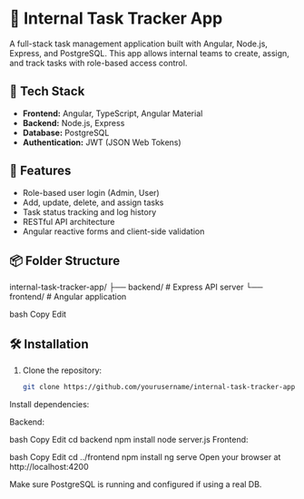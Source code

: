 # 🧾 Internal Task Tracker App

A full-stack task management application built with Angular, Node.js, Express, and PostgreSQL. This app allows internal teams to create, assign, and track tasks with role-based access control.

## 🚀 Tech Stack

- **Frontend:** Angular, TypeScript, Angular Material
- **Backend:** Node.js, Express
- **Database:** PostgreSQL
- **Authentication:** JWT (JSON Web Tokens)

## 🔑 Features

- Role-based user login (Admin, User)
- Add, update, delete, and assign tasks
- Task status tracking and log history
- RESTful API architecture
- Angular reactive forms and client-side validation

## 📦 Folder Structure

internal-task-tracker-app/
├── backend/ # Express API server
└── frontend/ # Angular application

bash
Copy
Edit

## 🛠️ Installation

1. Clone the repository:
   ```bash
   git clone https://github.com/yourusername/internal-task-tracker-app.git
Install dependencies:

Backend:

bash
Copy
Edit
cd backend
npm install
node server.js
Frontend:

bash
Copy
Edit
cd ../frontend
npm install
ng serve
Open your browser at http://localhost:4200

Make sure PostgreSQL is running and configured if using a real DB.
